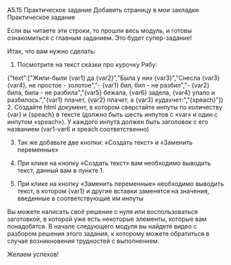 A5.15 Практическое задание
Добавить страницу в мои закладки
 Практическое задание

Если вы читаете эти строки, то прошли весь модуль, и готовы ознакомиться с главным заданием. Это будет супер-задание!

Итак, что вам нужно сделать:

1. Посмотрите на текст сказки про курочку Рябу:

{"text":["Жили-были {var1} да {var2}","Была у них {var3}","Снесла {var3} {var4}, не простое - золотое","- {var1} бил, бил - не разбил","- {var2} била, била - не разбила","{var5} бежала, {var6} задела, {var4} упало и разбилось.","{var1} плачет, {var2} плачет, а {var3} кудахчет:","{speach}"]}
2. Создайте html документ, в котором сверстайте инпуты по количеству {var} и {speach} в тексте (должно быть шесть инпутов с «var» и один с инпутом «speach»). У каждого инпута должен быть заголовок с его названием (var1-var6 и speach соответственно)

3. Так же добавьте две кнопки: «Создать текст» и «Заменить переменные»

4. При клике на кнопку «Создать текст»  вам необходимо выводить текст, данный вам в пункте 1.

5. При клике на кнопку «Заменить переменные» необходимо выводить текст, в котором {var1} и другие вставки заменятся на значения, введенные в соответствующие им инпуты

Вы можете написать своё решение с нуля или воспользоваться заготовкой, в которой уже есть некоторые элементы, которые вам понадобятся. В начале следующего модуля вы найдете видео с разбором решения этого задания, к которому можете обратиться в случае возникновения трудностей с выполнением.

Желаем успехов!
